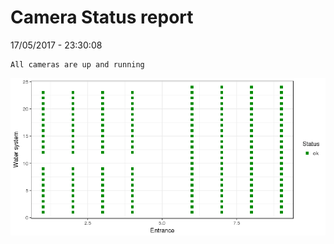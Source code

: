 Camera Status report
================
17/05/2017 - 23:30:08

    All cameras are up and running

![](camreport_files/figure-markdown_github/unnamed-chunk-2-1.png)
